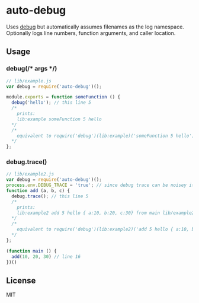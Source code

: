 # auto-debug
Uses [debug](http://github.com/tj/debug) but automatically assumes filenames as the log namespace.  
Optionally logs line numbers, function arguments, and caller location.


## Usage

### debug(/* args */)
```js
// lib/example.js
var debug = require('auto-debug')();

module.exports = function someFunction () {
  debug('hello'); // this line 5
  /*
    prints:
    lib:example someFunction 5 hello
  */
  /*
    equivalent to require('debug')(lib:example)('someFunction 5 hello')
  */
};
```

### debug.trace()
```js
// lib/example2.js
var debug = require('auto-debug')();
process.env.DEBUG_TRACE = 'true'; // since debug trace can be noisey it only prints when DEBUG_TRACE is not set
function add (a, b, c) {
  debug.trace(); // this line 5
  /*
    prints:
    lib:example2 add 5 hello { a:10, b:20, c:30} from main lib/example2.js:16
  */
  /*
    equivalent to require('debug')(lib:example2)('add 5 hello { a:10, b:20, c:30} from main lib/example2.js:16')
  */
};

(function main () {
  add(10, 20, 30) // line 16
})()
```

## License
MIT
